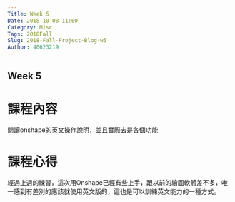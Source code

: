 ```yaml
---
Title: Week 5
Date: 2018-10-08 11:00
Category: Misc
Tags: 2018Fall
Slug: 2018-Fall-Project-Blog-w5
Author: 40623219
---
```


Week 5
----
# 課程內容

閱讀onshape的英文操作說明，並且實際去是各個功能


# 課程心得
經過上週的練習，這次用Onshape已經有些上手，跟以前的繪圖軟體差不多，唯一感到有差別的應該就使用英文版的，這也是可以訓練英文能力的一種方式。






